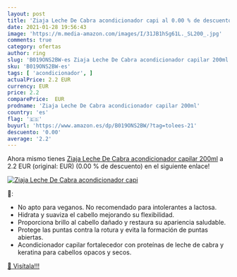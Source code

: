 ```yaml
---
layout: post
title: 'Ziaja Leche De Cabra acondicionador capi al 0.00 % de descuento'
date: 2021-01-28 19:56:43
image: 'https://m.media-amazon.com/images/I/31JB1hSg61L._SL200_.jpg'
comments: true
category: ofertas
author: ring
slug: 'B019ONS2BW-es Ziaja Leche De Cabra acondicionador capilar 200ml'
sku: 'B019ONS2BW-es'
tags: [ 'acondicionador', ]
actualPrice: 2.2 EUR
currency: EUR
price: 2.2
comparePrice:  EUR
prodname: 'Ziaja Leche De Cabra acondicionador capilar 200ml'
country: 'es'
flag: '🇪🇸'
buyurl: 'https://www.amazon.es/dp/B019ONS2BW/?tag=tolees-21'
descuento: '0.00'
average: '2.2'
---
```


Ahora mismo tienes [Ziaja Leche De Cabra acondicionador capilar 200ml](https://www.amazon.es/dp/B019ONS2BW/?tag=tolees-21) a 2.2 EUR (original:  EUR) (0.00 %  de descuento) en el siguiente enlace!

[![Ziaja Leche De Cabra acondicionador capi](https://m.media-amazon.com/images/I/31JB1hSg61L._SL200_.jpg)](https://www.amazon.es/dp/B019ONS2BW/?tag=tolees-21)

🔎:

- No apto para veganos. No recomendado para intolerantes a lactosa.
- Hidrata y suaviza el cabello mejorando su flexibilidad.
- Proporciona brillo al cabello dañado y restaura su apariencia saludable.
- Protege las puntas contra la rotura y evita la formación de puntas abiertas.
- Acondicionador capilar fortalecedor con proteínas de leche de cabra y keratina para cabellos opacos y secos.

[🛒 Visítala!!!](https://www.amazon.es/dp/B019ONS2BW/?tag=tolees-21)
